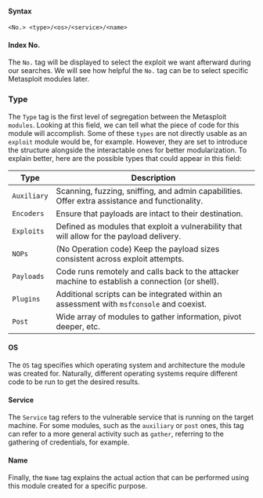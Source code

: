 #### Syntax
```
<No.> <type>/<os>/<service>/<name>
```
#### Index No.
The `No.` tag will be displayed to select the exploit we want afterward during our searches. We will see how helpful the `No.` tag can be to select specific Metasploit modules later.
### Type
The `Type` tag is the first level of segregation between the Metasploit `modules`. Looking at this field, we can tell what the piece of code for this module will accomplish. Some of these `types` are not directly usable as an `exploit` module would be, for example. However, they are set to introduce the structure alongside the interactable ones for better modularization. To explain better, here are the possible types that could appear in this field:

|**Type**|**Description**|
|---|---|
|`Auxiliary`|Scanning, fuzzing, sniffing, and admin capabilities. Offer extra assistance and functionality.|
|`Encoders`|Ensure that payloads are intact to their destination.|
|`Exploits`|Defined as modules that exploit a vulnerability that will allow for the payload delivery.|
|`NOPs`|(No Operation code) Keep the payload sizes consistent across exploit attempts.|
|`Payloads`|Code runs remotely and calls back to the attacker machine to establish a connection (or shell).|
|`Plugins`|Additional scripts can be integrated within an assessment with `msfconsole` and coexist.|
|`Post`|Wide array of modules to gather information, pivot deeper, etc.|
#### OS
The `OS` tag specifies which operating system and architecture the module was created for. Naturally, different operating systems require different code to be run to get the desired results.
#### Service
The `Service` tag refers to the vulnerable service that is running on the target machine. For some modules, such as the `auxiliary` or `post` ones, this tag can refer to a more general activity such as `gather`, referring to the gathering of credentials, for example.
#### Name
Finally, the `Name` tag explains the actual action that can be performed using this module created for a specific purpose.

